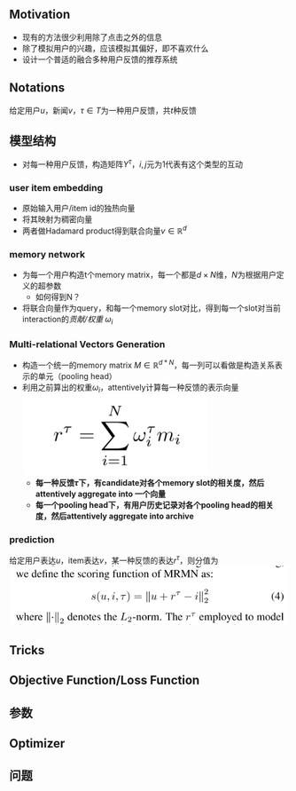 ## Motivation
- 现有的方法很少利用除了点击之外的信息
- 除了模拟用户的兴趣，应该模拟其偏好，即不喜欢什么
- 设计一个普适的融合多种用户反馈的推荐系统
## Notations
给定用户$u$，新闻$v$，$\tau \in T$为一种用户反馈，共$t$种反馈
## 模型结构
- 对每一种用户反馈，构造矩阵$Y^\tau$，$i,j$元为1代表有这个类型的互动
### user item embedding
- 原始输入用户/item id的独热向量
- 将其映射为稠密向量
- 两者做Hadamard product得到联合向量$v\in\mathbb{R}^d$
### memory network
- 为每一个用户构造t个memory matrix，每一个都是$d\times N$维，$N$为根据用户定义的超参数
  - 如何得到N？
- 将联合向量作为query，和每一个memory slot对比，得到每一个slot对当前interaction的*贡献/权重*$\ \omega_i$
### Multi-relational Vectors Generation
- 构造一个统一的memory matrix $M\in\mathbb{R}^{d*N}$，每一列可以看做是构造关系表示的单元（pooling head）
- 利用之前算出的权重$\omega_i$，attentively计算每一种反馈的表示向量
  ![](../Resources/46_1.png)
  - **每一种反馈$\tau$下，有candidate对各个memory slot的相关度，然后attentively aggregate into 一个向量**
  - **每一个pooling head下，有用户历史记录对各个pooling head的相关度，然后attentively aggregate into archive**
### prediction
给定用户表达$u$，item表达$v$，某一种反馈的表达$r^\tau$，则分值为![](../Resources/46_2.png)
## Tricks
## Objective Function/Loss Function
## 参数
## Optimizer
## 问题